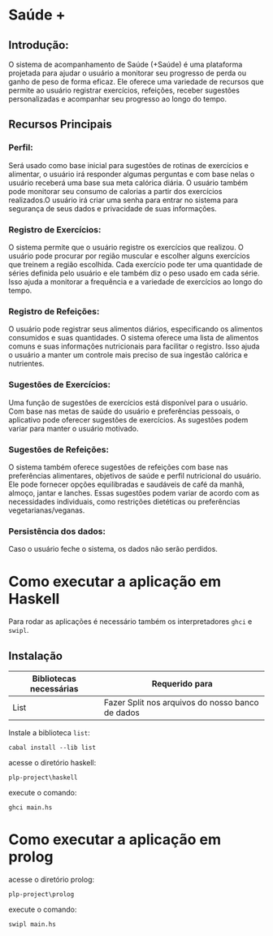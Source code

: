 # Saúde +
## Introdução:
O sistema de acompanhamento de Saúde (+Saúde) é uma plataforma projetada para ajudar o usuário a monitorar seu progresso de perda ou ganho de peso de forma eficaz. Ele oferece uma variedade de recursos que permite ao usuário registrar exercícios, refeições, receber sugestões personalizadas e acompanhar seu progresso ao longo do tempo.

## Recursos Principais

### Perfil: 
Será usado como base inicial para sugestões de rotinas de exercícios e alimentar, o usuário irá responder algumas perguntas e com base nelas o usuário receberá uma base sua meta calórica diária. O usuário também pode monitorar seu consumo de calorias a partir dos exercícios realizados.O usuário irá criar uma senha para entrar no sistema para segurança de seus dados e privacidade de suas informações.
 
### Registro de Exercícios: 
O sistema permite que o usuário registre os exercícios que realizou. O usuário pode procurar por região muscular e escolher alguns exercícios que treinem a região escolhida. Cada exercício pode ter uma quantidade de séries definida pelo usuário e ele também diz o peso usado em cada série. Isso ajuda a monitorar a frequência e a variedade de exercícios ao longo do tempo.

### Registro de Refeições: 
O usuário pode registrar seus alimentos diários, especificando os alimentos consumidos e suas quantidades. O sistema oferece uma lista de alimentos comuns e suas informações nutricionais para facilitar o registro. Isso ajuda o usuário a manter um controle mais preciso de sua ingestão calórica e nutrientes.

### Sugestões de Exercícios: 
Uma função de sugestões de exercícios está disponível para o usuário. Com base nas metas de saúde do usuário e preferências pessoais, o aplicativo pode oferecer sugestões de exercícios. As sugestões podem variar para manter o usuário motivado.

### Sugestões de Refeições: 
O sistema também oferece sugestões de refeições com base nas preferências alimentares, objetivos de saúde e perfil nutricional do usuário. Ele pode fornecer opções equilibradas e saudáveis de café da manhã, almoço, jantar e lanches. Essas sugestões podem variar de acordo com as necessidades individuais, como restrições dietéticas ou preferências vegetarianas/veganas.

### Persistência dos dados: 
Caso o usuário feche o sistema, os dados não serão perdidos.

# Como executar a aplicação em Haskell
Para rodar as aplicações é necessário também os interpretadores `ghci` e `swipl`.

## Instalação

|Bibliotecas necessárias|Requerido para|
|-----------------------|--------------|
| List                  | Fazer Split nos arquivos do nosso banco de dados

Instale a biblioteca `list`:

```
cabal install --lib list
```

acesse o diretório haskell:

```
plp-project\haskell
```

execute o comando:

```
ghci main.hs
```

# Como executar a aplicação em prolog

acesse o diretório prolog:

```
plp-project\prolog
```

execute o comando:

```
swipl main.hs
```